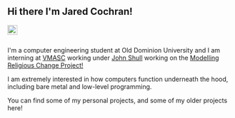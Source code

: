 ## Hi there I'm Jared Cochran!  

<a href="https://www.linkedin.com/in/jared-cochran/">
    <img align="left" alt="My LinkedIn" width="22px" src="https://cdn-icons-png.flaticon.com/512/174/174857.png"> </img>
</a>
<br><br>

I'm a computer engineering student at Old Dominion University and I am interning at [VMASC](https://vmasc.org/) working under [John Shull](https://github.com/JShull) working on the [Modelling Religious Change Project!](https://mindandculture.org/projects/modeling-social-systems/modeling-religious-change/)

I am extremely interested in how computers function underneath the hood, including bare metal and low-level programming. 

You can find some of my personal projects, and some of my older projects here!
